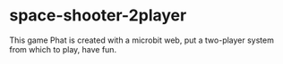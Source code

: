 # space-shooter-2player
This game Phat is created with a microbit web, put a two-player system from which to play, have fun.
